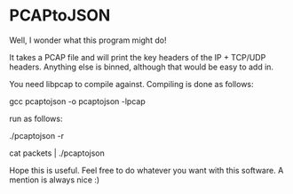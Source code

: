 # PCAPtoJSON

Well, I wonder what this program might do!

It takes a PCAP file and will print the key headers of the IP + TCP/UDP headers. Anything else is binned, although that would be easy to add in.

You need libpcap to compile against. Compiling is done as follows:

gcc pcaptojson -o pcaptojson -lpcap

run as follows:

./pcaptojson -r <inputfile>

cat packets | ./pcaptojson

Hope this is useful. Feel free to do whatever you want with this software. A mention is always nice :)
